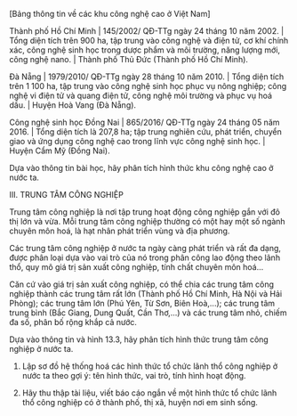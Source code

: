 [Bảng thông tin về các khu công nghệ cao ở Việt Nam]

Thành phố Hồ Chí Minh | 145/2002/ QĐ-TTg ngày 24 tháng 10 năm 2002. | Tổng diện tích trên 900 ha, tập trung vào công nghệ và điện tử, cơ khí chính xác, công nghệ sinh học trong dược phẩm và môi trường, năng lượng mới, công nghệ nano. | Thành phố Thủ Đức (Thành phố Hồ Chí Minh).

Đà Nẵng | 1979/2010/ QĐ-TTg ngày 28 tháng 10 năm 2010. | Tổng diện tích trên 1 100 ha, tập trung vào công nghệ sinh học phục vụ nông nghiệp; công nghệ vi điện tử và quang điện tử, công nghệ môi trường và phục vụ hoá dầu. | Huyện Hoà Vang (Đà Nẵng).

Công nghệ sinh học Đồng Nai | 865/2016/ QĐ-TTg ngày 24 tháng 05 năm 2016. | Tổng diện tích là 207,8 ha; tập trung nghiên cứu, phát triển, chuyển giao và ứng dụng công nghệ cao trong lĩnh vực công nghệ sinh học. | Huyện Cẩm Mỹ (Đồng Nai).

Dựa vào thông tin bài học, hãy phân tích hình thức khu công nghệ cao ở nước ta.

III. TRUNG TÂM CÔNG NGHIỆP

Trung tâm công nghiệp là nơi tập trung hoạt động công nghiệp gắn với đô thị lớn và vừa. Mỗi trung tâm công nghiệp thường có một hay một số ngành chuyên môn hoá, là hạt nhân phát triển vùng và địa phương.

Các trung tâm công nghiệp ở nước ta ngày càng phát triển và rất đa dạng, được phân loại dựa vào vai trò của nó trong phân công lao động theo lãnh thổ, quy mô giá trị sản xuất công nghiệp, tính chất chuyên môn hoá...

Căn cứ vào giá trị sản xuất công nghiệp, có thể chia các trung tâm công nghiệp thành các trung tâm rất lớn (Thành phố Hồ Chí Minh, Hà Nội và Hải Phòng); các trung tâm lớn (Phú Yên, Từ Sơn, Biên Hoà,...); các trung tâm trung bình (Bắc Giang, Dung Quất, Cần Thơ,...) và các trung tâm nhỏ, chiếm đa số, phân bố rộng khắp cả nước.

Dựa vào thông tin và hình 13.3, hãy phân tích hình thức trung tâm công nghiệp ở nước ta.

1. Lập sơ đồ hệ thống hoá các hình thức tổ chức lãnh thổ công nghiệp ở nước ta theo gợi ý: tên hình thức, vai trò, tính hình hoạt động.

2. Hãy thu thập tài liệu, viết báo cáo ngắn về một hình thức tổ chức lãnh thổ công nghiệp có ở thành phố, thị xã, huyện nơi em sinh sống.